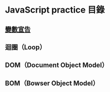 # JavaScript practice 目錄
## [變數宣告](./變數宣告.md)
## 迴圈（Loop）
## DOM（Document Object Model）
## BOM（Bowser Object Model）
